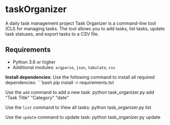 # taskOrganizer
A daily task management project
Task Organizer is a command-line tool (CLI) for managing tasks. The tool allows you to add tasks, list tasks, update task statuses, and export tasks to a CSV file.

## Requirements
- Python 3.6 or higher
- Additional modules: `argparse`, `json`, `tabulate`, `csv`

**Install dependencies**: Use the following command to install all required dependencies:
    ```bash
    pip install -r requirements.txt

 Use the `add` command to add a new task:
 python task_organizer.py add "Task Title" "Category" "date"   

  Use the `list` command to View all tasks:
 python task_organizer.py list 

  Use the `update` command to update task:
 python task_organizer.py update  
